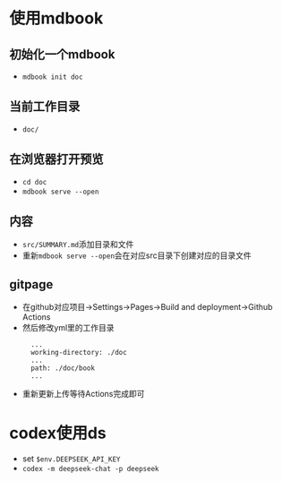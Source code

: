 # 使用mdbook
## 初始化一个mdbook
* `mdbook init doc`
## 当前工作目录
* `doc/`
## 在浏览器打开预览
* `cd doc`
* `mdbook serve --open`
## 内容
* `src/SUMMARY.md`添加目录和文件
* 重新`mdbook serve --open`会在对应src目录下创建对应的目录文件
## gitpage
* 在github对应项目->Settings->Pages->Build and deployment->Github Actions
* 然后修改yml里的工作目录
  ``` 
    ...
    working-directory: ./doc
    ...
    path: ./doc/book
    ...
  ```
* 重新更新上传等待Actions完成即可

# codex使用ds
*  set `$env.DEEPSEEK_API_KEY`
*  `codex -m deepseek-chat -p deepseek`
